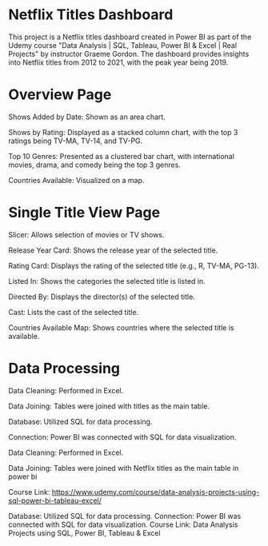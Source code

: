 # Netflix Titles Dashboard

This project is a Netflix titles dashboard created in Power BI as part of the Udemy course "Data Analysis | SQL, Tableau, Power BI & Excel | Real Projects" by instructor Graeme Gordon. The dashboard provides insights into Netflix titles from 2012 to 2021, with the peak year being 2019.

# Overview Page

Shows Added by Date: Shown as an area chart.

Shows by Rating: Displayed as a stacked column chart, with the top 3 ratings being TV-MA, TV-14, and TV-PG.

Top 10 Genres: Presented as a clustered bar chart, with international movies, drama, and comedy being the top 3 genres.

Countries Available: Visualized on a map.

# Single Title View Page

Slicer: Allows selection of movies or TV shows.

Release Year Card: Shows the release year of the selected title.

Rating Card: Displays the rating of the selected title (e.g., R, TV-MA, PG-13).

Listed In: Shows the categories the selected title is listed in.

Directed By: Displays the director(s) of the selected title.

Cast: Lists the cast of the selected title.

Countries Available Map: Shows countries where the selected title is available.

# Data Processing
Data Cleaning: Performed in Excel.

Data Joining: Tables were joined with titles as the main table.

Database: Utilized SQL for data processing.

Connection: Power BI was connected with SQL for data visualization.

Data Cleaning: Performed in Excel.

Data Joining: Tables were joined with Netflix titles as the main table in power bi

Course Link: https://www.udemy.com/course/data-analysis-projects-using-sql-power-bi-tableau-excel/


Database: Utilized SQL for data processing.
Connection: Power BI was connected with SQL for data visualization.
Course Link: Data Analysis Projects using SQL, Power BI, Tableau & Excel
